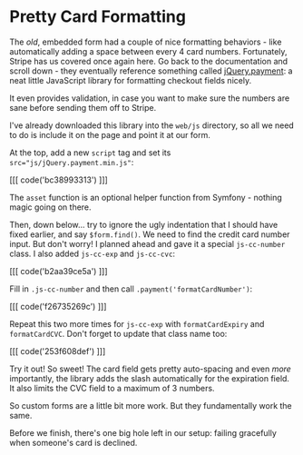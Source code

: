 # Pretty Card Formatting

The *old*, embedded form had a couple of nice formatting behaviors - like automatically
adding a space between every 4 card numbers. Fortunately, Stripe has us covered 
once again here. Go back to the documentation and scroll down - they eventually
reference something called [jQuery.payment][jquery_payment]: a neat little JavaScript
library for formatting checkout fields nicely.

It even provides validation, in case you want to make sure the numbers are sane
before sending them off to Stripe.

I've already downloaded this library into the `web/js` directory, so all we need
to do is include it on the page and point it at our form.

At the top, add a new `script` tag and set its `src="js/jQuery.payment.min.js"`:

[[[ code('bc38993313') ]]]

The `asset` function is an optional helper function from Symfony - nothing magic
going on there.

Then, down below... try to ignore the ugly indentation that I should have fixed
earlier, and say `$form.find()`. We need to find the credit card number input. But
don't worry! I planned ahead and gave it a special `js-cc-number` class. I also
added `js-cc-exp` and `js-cc-cvc`:

[[[ code('b2aa39ce5a') ]]]

Fill in `.js-cc-number` and then call `.payment('formatCardNumber')`:

[[[ code('f26735269c') ]]]

Repeat this two more times for `js-cc-exp` with `formatCardExpiry` and `formatCardCVC`.
Don't forget to update that class name too:

[[[ code('253f608def') ]]]

Try it out! So sweet! The card field gets pretty auto-spacing and even *more* importantly,
the library adds the slash automatically for the expiration field. It also limits
the CVC field to a maximum of 3 numbers.

So custom forms are a little bit more work. But they fundamentally work the same.

Before we finish, there's one big hole left in our setup: failing gracefully when
someone's card is declined.


[jquery_payment]: https://github.com/stripe/jquery.payment
